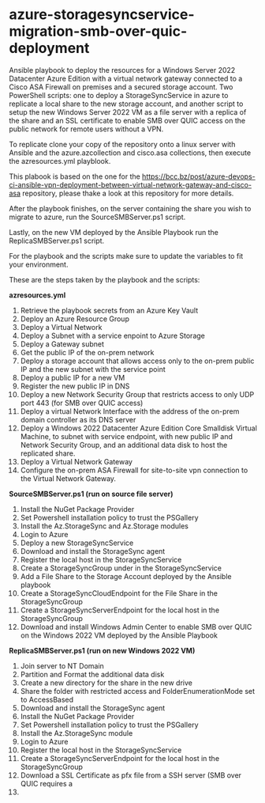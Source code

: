 # azure-storagesyncservice-migration-smb-over-quic-deployment
Ansible playbook to deploy the resources for a Windows Server 2022 Datacenter Azure Edition with a virtual network gateway connected to a Cisco ASA Firewall on premises and a secured storage account.  Two PowerShell scripts: one to deploy a StorageSyncService in azure to replicate a local share to the new storage account, and another script to setup the new Windows Server 2022 VM as a file server with a replica of the share and an SSL certificate to enable SMB over QUIC access on the public network for remote users without a VPN. 

To replicate clone your copy of the repository onto a linux server with Ansible and the azure.azcollection and cisco.asa collections, then execute the azresources.yml playblook.

This plabook is based on the one for the https://bcc.bz/post/azure-devops-ci-ansible-vpn-deployment-between-virtual-network-gateway-and-cisco-asa repository, please thake a look at this repository for more details.

After the playbook finishes, on the server containing the share you wish to migrate to azure, run the SourceSMBServer.ps1 script.

Lastly, on the new VM deployed by the Ansible Playbook run the ReplicaSMBServer.ps1 script.

For the playbook and the scripts make sure to update the variables to fit your environment.

These are the steps taken by the playbook and the scripts:

__azresources.yml__

1.  Retrieve the playbook secrets from an Azure Key Vault
2.  Deploy an Azure Resource Group
3.  Deploy a Virtual Network
4.  Deploy a Subnet with a service enpoint to Azure Storage
5.  Deploy a Gateway subnet
6.  Get the public IP of the on-prem network
7.  Deploy a storage account that allows access only to the on-prem public IP and the new subnet with the service point
8.  Deploy a public IP for a new VM
9.  Register the new public IP in DNS
10.  Deploy a new Network Security Group that restricts access to only UDP port 443 (for SMB over QUIC access)
11.  Deploy a virtual Network Interface with the address of the on-prem domain controller as its DNS server
12.  Deploy a Windows 2022 Datacenter Azure Edition Core Smalldisk Virtual Machine, to subnet with service endpoint, with new public IP and Network Security Group, and an additional data disk to host the replicated share.
13.  Deploy a Virtual Network Gateway
14.  Configure the on-prem ASA Firewall for site-to-site vpn connection to the Virtual Network Gateway.

__SourceSMBServer.ps1 (run on source file server)__

1.  Install the NuGet Package Provider
2.  Set Powershell installation policy to trust the PSGallery
3.  Install the Az.StorageSync and Az.Storage modules
4.  Login to Azure
5.  Deploy a new StorageSyncService
6.  Download and install the StorageSync agent
7.  Register the local host in the StorageSyncService
8.  Create a StorageSyncGroup under in the StorageSyncService
9.  Add a File Share to the Storage Account deployed by the Ansible playbook
10.  Create a StorageSyncCloudEndpoint for the File Share in the StorageSyncGroup
11.  Create a StorageSyncServerEndpoint for the local host in the StorageSyncGroup
12.  Download and install Windows Admin Center to enable SMB over QUIC on the Windows 2022 VM deployed by the Ansible Playbook

__ReplicaSMBServer.ps1 (run on new Windows 2022 VM)__

1. Join server to NT Domain
2. Partition and Format the additional data disk
3. Create a new directory for the share in the new drive
4. Share the folder with restricted access and FolderEnumerationMode set to AccessBased
5. Download and install the StorageSync agent
6. Install the NuGet Package Provider
7. Set Powershell installation policy to trust the PSGallery
8. Install the Az.StorageSync module
9. Login to Azure
10. Register the local host in the StorageSyncService
11. Create a StorageSyncServerEndpoint for the local host in the StorageSyncGroup
12. Download a SSL Certificate as pfx file from a SSH server (SMB over QUIC requires a 
13. 
